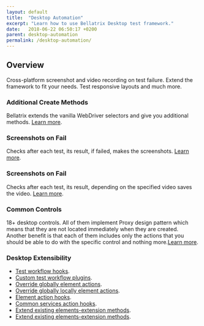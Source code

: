 ```yaml
---
layout: default
title:  "Desktop Automation"
excerpt: "Learn how to use Bellatrix Desktop test framework."
date:   2018-06-22 06:50:17 +0200
parent: desktop-automation
permalink: /desktop-automation/
---
```

Overview
--------
Cross-platform screenshot and video recording on test failure. Extend the framework to fit your needs. Test responsive layouts and much more.

### Additional Create Methods ###
Bellatrix extends the vanilla WebDriver selectors and give you additional methods. [Learn more](https://docs.bellatrix.solutions/desktop-automation/locate-elements/).

### Screenshots on Fail ###
Checks after each test, its result, if failed, makes the screenshots. [Learn more](https://docs.bellatrix.solutions/desktop-automation/troubleshooting-screenshots-on-fail/).

### Screenshots on Fail ###
Checks after each test, its result, depending on the specified video saves the video. [Learn more](https://docs.bellatrix.solutions/desktop-automation/troubleshooting-video-recording/).

### Common Controls ###
18+ desktop controls. All of them implement Proxy design pattern which means that they are not located immediately when they are created. Another benefit is that each of them includes only the actions that you should be able to do with the specific control and nothing more.[Learn more](https://docs.bellatrix.solutions/desktop-automation/common-controls/).

### Desktop Extensibility ###
- [Test workflow hooks](https://docs.bellatrix.solutions/desktop-automation/extensibility-test-workflow-hooks/).
- [Custom test workflow plugins](https://docs.bellatrix.solutions/desktop-automation/extensibility-custom-test-workflow-plugins/).
- [Override globally element actions](https://docs.bellatrix.solutions/desktop-automation/extensibility-override-globally-element-actions/).
- [Override globally locally element actions](https://docs.bellatrix.solutions/desktop-automation/extensibility-override-locally-element-actions/).
- [Element action hooks](https://docs.bellatrix.solutions/desktop-automation/extensibility-element-action-hooks/).
- [Common services action hooks](https://docs.bellatrix.solutions/desktop-automation/extensibility-common-services-action-hooks/).
- [Extend existing elements-extension methods](https://docs.bellatrix.solutions/desktop-automation/extensibility-extend-existing-elements-extension-methods/).
- [Extend existing elements-extension methods](https://docs.bellatrix.solutions/desktop-automation/extensibility-extend-existing-elements-extension-methods/).
